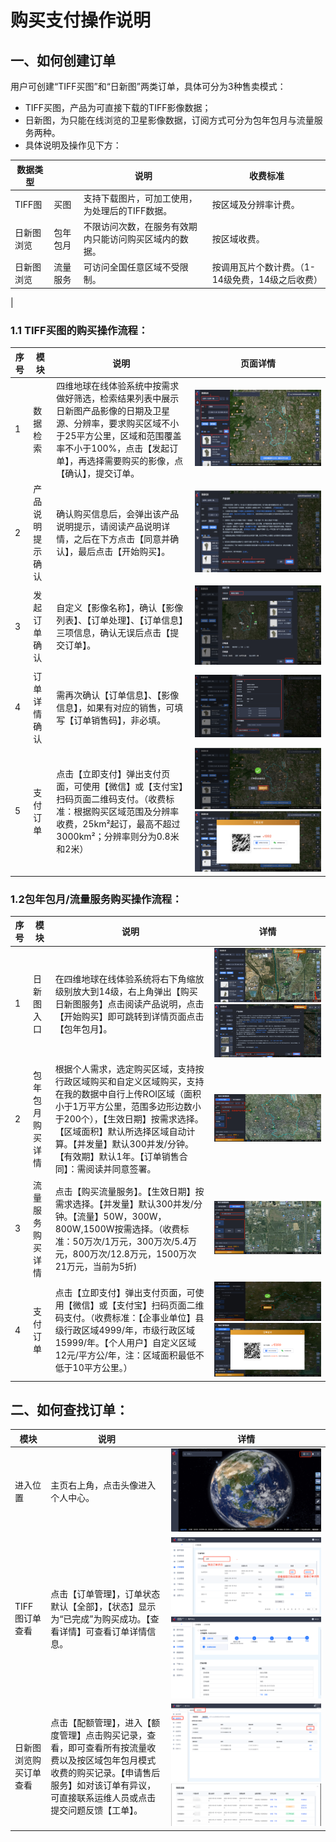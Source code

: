 # **购买支付操作说明**


## 一、如何创建订单

用户可创建“TIFF买图”和“日新图”两类订单，具体可分为3种售卖模式：
- TIFF买图，产品为可直接下载的TIFF影像数据；
- 日新图，为只能在线浏览的卫星影像数据，订阅方式可分为包年包月与流量服务两种。
- 具体说明及操作见下方：

| 数据类型 |  | 说明 | 收费标准 |
| --- | --- | --- | --- |
| TIFF图 |买图 |支持下载图片，可加工使用，为处理后的TIFF数据。  | 按区域及分辨率计费。|
| 日新图浏览 | 包年包月 |不限访问次数，在服务有效期内只能访问购买区域内的数据。  | 按区域收费。 |
| 日新图浏览 | 流量服务 |可访问全国任意区域不受限制。  |按调用瓦片个数计费。（1-14级免费，14级之后收费）  
| 

### 1.1 TIFF买图的购买操作流程：


| 序号 |模块  |说明 |页面详情 |
| --- | --- | --- | --- |
|1 | 数据检索 |四维地球在线体验系统中按需求做好筛选，检索结果列表中展示日新图产品影像的日期及卫星源、分辨率，要求购买区域不小于25平方公里，区域和范围覆盖率不小于100%，点击【发起订单】，再选择需要购买的影像，点【确认】，提交订单。|![pic1](https://github.com/lteu/test/blob/main/image/1.jpeg)|
| 2 | 产品说明提示确认 | 确认购买信息后，会弹出该产品说明提示，请阅读产品说明详情，之后在下方点击【同意并确认】，最后点击【开始购买】。 | ![pic2](https://github.com/lteu/test/blob/main/image/图片2.png)|
| 3 | 发起订单确认 |自定义【影像名称】，确认【影像列表】、【订单处理】、【订单信息】三项信息，确认无误后点击【提交订单】。 | ![pic2](https://github.com/lteu/test/blob/main/image/图片3.png)|
|  4| 订单详情确认|需再次确认【订单信息】、【影像信息】，如果有对应的销售，可填写【订单销售码】，非必填。|![pic2](https://github.com/lteu/test/blob/main/image/图片4.png)|
|  5| 支付订单|点击【立即支付】弹出支付页面，可使用【微信】或【支付宝】扫码页面二维码支付。（收费标准：根据购买区域范围及分辨率收费，25km²起订，最高不超过3000km²；分辨率则分为0.8米和2米）|![pic2](https://github.com/lteu/test/blob/main/image/图片5.png) ![pic2](https://github.com/lteu/test/blob/main/image/图片6.png)|

### 1.2包年包月/流量服务购买操作流程：

| 序号 |模块  | 说明 | 详情 |
| --- | --- | --- | --- |
| 1 | 日新图入口 | 在四维地球在线体验系统将右下角缩放级别放大到14级，右上角弹出【购买日新图服务】点击阅读产品说明，点击【开始购买】即可跳转到详情页面点击【包年包月】。 |![pic2](https://github.com/lteu/test/blob/main/image/图片7.png)![pic2](https://github.com/lteu/test/blob/main/image/图片8.png)|
| 2 | 包年包月购买详情 | 根据个人需求，选定购买区域，支持按行政区域购买和自定义区域购买，支持在我的数据中自行上传ROI区域（面积小于1万平方公里，范围多边形边数小于200个），【生效日期】按需求选择。【区域面积】默认所选择区域自动计算。【并发量】默认300并发/分钟。【有效期】默认1年。【订单销售合同】：需阅读并同意签署。 |![pic2](https://github.com/lteu/test/blob/main/image/图片9.png)||
| 3 | 流量服务购买详情 | 点击【购买流量服务】。【生效日期】按需求选择。【并发量】默认300并发/分钟。【流量】50W，300W，800W,1500W按需选择。（收费标准：50万次/1万元，300万次/5.4万元，800万次/12.8万元，1500万次21万元，当前为5折) | ![pic2](https://github.com/lteu/test/blob/main/image/图片10.png)|
| 4 | 支付订单 | 点击【立即支付】弹出支付页面，可使用【微信】或【支付宝】扫码页面二维码支付。（收费标准：【企事业单位】县级行政区域4999/年，市级行政区域15999/年。【个人用户】自定义区域12元/平方公/年，注：区域面积最低不低于10平方公里。） | ![pic2](https://github.com/lteu/test/blob/main/image/图片11.png)![pic2](https://github.com/lteu/test/blob/main/image/图片12.png)|


## 二、如何查找订单：

|模块  |说明  | 详情 |
| --- | --- | --- |
| 进入位置 | 主页右上角，点击头像进入个人中心。 | ![pic2](https://github.com/lteu/test/blob/main/image/图片13.png)|
| TIFF图订单查看 | 点击【订单管理】，订单状态默认【全部】，【状态】显示为“已完成”为购买成功。【查看详情】可查看订单详情信息。 | ![pic2](https://github.com/lteu/test/blob/main/image/图片14.png)![pic2](https://github.com/lteu/test/blob/main/image/图片15.png)|
| 日新图浏览购买订单查看 | 点击【配额管理】，进入【额度管理】点击购买记录，查看，即可查看所有按流量收费以及按区域包年包月模式收费的购买记录。【申请售后服务】如对该订单有异议，可直接联系运维人员或点击提交问题反馈【工单】。 | ![pic2](https://github.com/lteu/test/blob/main/image/图片16.png)![pic2](https://github.com/lteu/test/blob/main/image/图片17.png)|